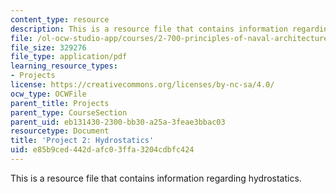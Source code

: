 ```yaml
---
content_type: resource
description: This is a resource file that contains information regarding hydrostatics.
file: /ol-ocw-studio-app/courses/2-700-principles-of-naval-architecture-fall-2014/e85b9ced442dafc03ffa3204cdbfc424_MIT2_700F14_project_2.pdf
file_size: 329276
file_type: application/pdf
learning_resource_types:
- Projects
license: https://creativecommons.org/licenses/by-nc-sa/4.0/
ocw_type: OCWFile
parent_title: Projects
parent_type: CourseSection
parent_uid: eb131430-2300-bb30-a25a-3feae3bbac03
resourcetype: Document
title: 'Project 2: Hydrostatics'
uid: e85b9ced-442d-afc0-3ffa-3204cdbfc424
---
```

This is a resource file that contains information regarding hydrostatics.